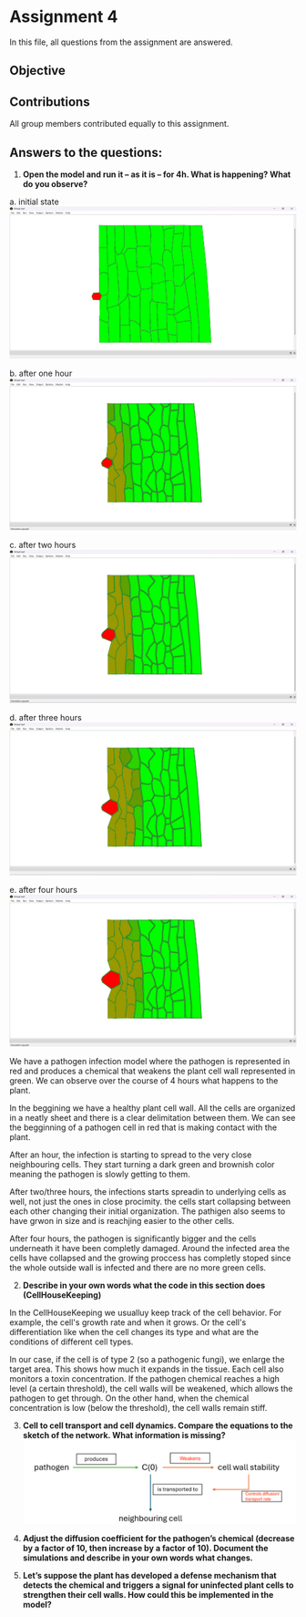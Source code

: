 # Assignment 4

In this file, all questions from the assignment are answered.

## Objective


## Contributions
All group members contributed equally to this assignment. 

## Answers to the questions: 
1. **Open the model and run it – as it is – for 4h. What is happening? What do you observe?**

a. initial state
![Initial state](screenshots_simulation/initial_0h.png)

b. after one hour
![State after one hour](screenshots_simulation/after_1h.png)

c. after two hours
![State after two hours](screenshots_simulation/after_2h.png)

d. after three hours
![State after three hours](screenshots_simulation/after_3h.png)

e. after four hours
![State after four hours](screenshots_simulation/final_4h.png)


We have a pathogen infection model where the pathogen is represented in red and produces a chemical that weakens the plant cell wall represented in green. We can observe over the course of 4 hours what happens to the plant.

In the beggining we have a healthy plant cell wall. All the cells are organized in a neatly sheet and there is a clear delimitation between them. We can see the begginning of a pathogen cell in red that is making contact with the plant.

After an hour, the infection is starting to spread to the very close neighbouring cells. They start turning a dark green and brownish color meaning the pathogen is slowly getting to them.

After two/three hours, the infections starts spreadin to underlying cells as well, not just the ones in close procimity. the cells start collapsing between each other changing their initial organization. The pathigen also seems to have grwon in size and is reachjing easier to the other cells.

After four hours, the pathogen is significantly bigger and the cells underneath it have been completly damaged. Around the infected area the cells have collapsed and the growing proccess has completly stoped since the whole outside wall is infected and there are no more green cells.

2. **Describe in your own words what the code in this section does (CellHouseKeeping)**

In the CellHouseKeeping we usualluy keep track of the cell behavior. For example, the cell's growth rate and when it grows. Or the cell's differentiation like when the cell changes its type and what are the conditions of different cell types.

In our case, if the cell is of type 2 (so a pathogenic fungi), we enlarge the target area. This shows how much it expands in the tissue.
Each cell also monitors a toxin concentration. If the pathogen chemical reaches a high level (a certain threshold), the cell walls will be weakened, which allows the pathogen to get through. On the other hand, when the chemical concentration is low (below the threshold), the cell walls remain stiff.

3. **Cell to cell transport and cell dynamics. Compare the equations to the sketch of the network. What information is missing?**
![Sketch of network](Assignment4_exercise3.png)

4. **Adjust the diffusion coefficient for the pathogen’s chemical (decrease by a factor of 10, then increase by a factor of 10). Document the simulations and describe in your own words what changes.**


5. **Let’s suppose the plant has developed a defense mechanism that detects the chemical and triggers a signal for uninfected plant cells to strengthen their cell walls. How could this be implemented in the model?**
